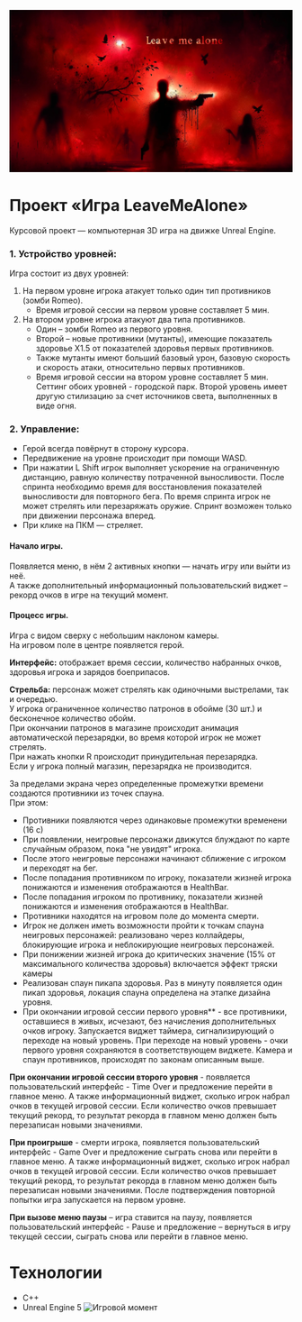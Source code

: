 ![Лого главного экрана](https://github.com/Grigorii-Loskutov/LeaveMeAlone/blob/main/Content/Logo2.png)
# Проект «Игра LeaveMeAlone»

Курсовой проект — компьютерная 3D игра на движке Unreal Engine. 


### 1. Устройство уровней:
Игра состоит из двух уровней:
1) На первом уровне игрока атакует только один тип противников (зомби Romeo).
   * Время игровой сессии на первом уровне составляет 5 мин.
2) На втором уровне игрока атакуют два типа противников.
   * Один – зомби Romeo из первого уровня.
   * Второй – новые противники (мутанты), имеющие показатель здоровье Х1.5 от показателей здоровья первых противников.
   * Также мутанты имеют больший базовый урон, базовую скорость и скорость атаки, относительно первых противников.
   * Время игровой сессии на втором уровне составляет 5 мин.
Сеттинг обоих уровней - городской парк. Второй уровень имеет другую стилизацию за счет источников света, выполненных в виде огня. 
 
### 2. Управление:
* Герой всегда повёрнут в сторону курсора.
* Передвижение на уровне происходит при помощи WASD.
* При нажатии L Shift игрок выполняет ускорение на ограниченную дистанцию, равную количеству потраченной выносливости. После спринта необходимо время для восстановления показателей выносливости для повторного бега. По время спринта игрок не может стрелять или перезаряжать оружие. Спринт возможен только при движении персонажа вперед.
* При клике на ПКМ — стреляет. 

#### Начало игры. 
Появляется меню, в нём 2 активных кнопки — начать игру или выйти из неё.</br>
А также дополнительный информационный пользовательский виджет – рекорд очков в игре на текущий момент.

#### Процесс игры.
Игра с видом сверху с небольшим наклоном камеры.</br>
На игровом поле в центре появляется герой.

**Интерфейс:** отображает время сессии, количество набранных очков, здоровья игрока и зарядов боеприпасов. 

**Стрельба:** персонаж может стрелять как одиночными выстрелами, так и очередью.</br>
У игрока ограниченное количество патронов в обойме (30 шт.) и бесконечное количество обойм.</br>
При окончании патронов в магазине происходит анимация автоматической перезарядки, во время которой игрок не может стрелять.</br>
При нажать кнопки R происходит принудительная перезарядка.</br>
Если у игрока полный магазин, перезарядка не производится.

За	пределами	экрана через	определенные промежутки времени создаются противники из точек спауна.</br>
При этом:
* Противники появляются через одинаковые промежутки временени (16 с)
* При появлении, неигровые персонажи движутся блуждают по карте случайным образом, пока "не увидят" игрока.
* После этого неигровые персонажи начинают сближение с игроком и переходят на бег.
* После попадания противником по игроку, показатели жизней игрока понижаются и изменения отображаются в HealthBar.
* После попадания игроком по противнику, показатели жизней понижаются и изменения отображаются в HealthBar.
* Противники находятся на игровом поле до момента смерти.
* Игрок не должен иметь возможности пройти к точкам спауна неигровых персонажей: реализовано через коллайдеры, блокирующие игрока и неблокирующие неигровых персонажей.
* При понижении жизней игрока до критических значение (15% от максимального количества здоровья) включается эффект тряски камеры
* Реализован спаун пикапа здоровья. Раз в минуту появляется один пикап здоровья, локация спауна определена на этапке дизайна уровня.
* При окончании игровой сессии первого уровня** - все противники, оставшиеся в живых, исчезают, без начисления дополнительных очков игроку. Запускается виджет таймера, сигнализирующий о переходе на новый уровень. При переходе на новый уровень - очки первого уровня сохраняются в соответствующем виджете. Камера и спаун противников, происходят по законам описанным выше. 

**При окончании игровой сессии второго уровня** - появляется пользовательский интерфейс - Time Over и предложение перейти в главное меню. А также информационный виджет, сколько игрок набрал очков в текущей игровой сессии. Если количество очков превышает текущий рекорд, то результат рекорда в главном меню должен быть перезаписан новыми значениями.

**При проигрыше** - смерти игрока, появляется пользовательский интерфейс - Game Over и предложение сыграть снова или перейти в главное меню. А также информационный виджет, сколько игрок набрал очков в текущей игровой сессии. Если количество очков превышает текущий рекорд, то результат рекорда в главном меню должен быть перезаписан новыми значениями. После подтверждения повторной попытки игра запускается на первом уровне.

**При вызове меню паузы** – игра ставится на паузу,  появляется пользовательский интерфейс - Pause и предложение – вернуться в игру текущей сессии, сыграть снова или перейти в главное меню.

# Технологии
- C++
- Unreal Engine 5
![Игровой момент](https://github.com/Grigorii-Loskutov/LeaveMeAlone/blob/main/Content/LMA%20Screenshot.png)
